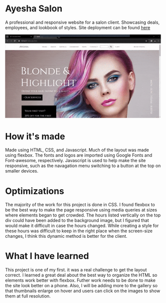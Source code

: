 # Ayesha Salon
A professional and responsive website for a salon client. Showcasing deals, employees, and lookbook of styles.
Site deployment can be found [here](https://brookside-ayesha.netlify.app/)

![Gif of scrolling on website](https://raw.githubusercontent.com/KevDonovan/kevdonovan.github.io/main/images/salonGif.gif)
# How it's made
Made using HTML, CSS, and Javascript. Much of the layout was made using flexbox. The fonts and logos are imported using Google Fonts and Font-awesome, respectively. 
Javascript is used to help make the site responsive, such as the navagation menu switching to a button at the top on smaller devices.
# Optimizations
The majority of the work for this project is done in CSS. I found flexbox to be the best way to make the page responsive using media queries at sizes where elements
began to get crowded. The hours listed vertically on the top div could have been added to the background image, but I figured that would make it difficult in case
the hours changed. While creating a style for these hours was difficult to keep in the right place when the screen-size changes, I think this dynamic method is
better for the client.
# What I have learned
This project is one of my first. it was a real challenge to get the layout correct. I learned a great deal about the best way to organize the HTML so elements work
better with flexbox. Futher work needs to be done to make the site look better on a phone. Also, I will be adding more to the gallery so that thumbnails enlarge on
hover and users can click on the images to show them at full resolution.
